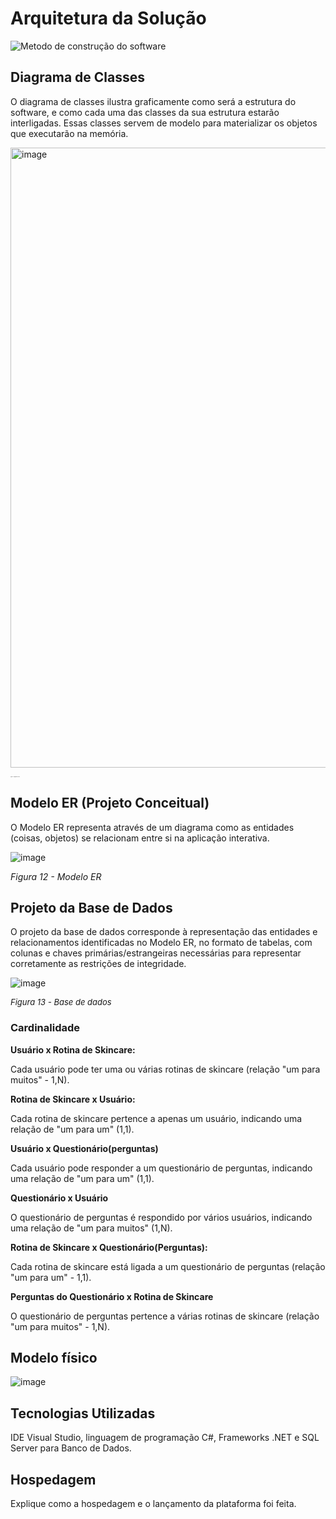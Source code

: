 # Arquitetura da Solução

![Metodo de construção do software](https://github.com/ICEI-PUC-Minas-PMV-ADS/pmv-ads-2023-2-e2-proj-int-t4-projeto-skincare/assets/110791034/00c14831-1d37-4d43-8393-ea2c2724636a)


## Diagrama de Classes

O diagrama de classes ilustra graficamente como será a estrutura do software, e como cada uma das classes da sua estrutura estarão interligadas. Essas classes servem de modelo para materializar os objetos que executarão na memória.

<img width="992" alt="image" src="https://github.com/ICEI-PUC-Minas-PMV-ADS/pmv-ads-2023-2-e2-proj-int-t4-projeto-skincare/assets/93337008/375eaa1b-69d1-4f3b-92c5-4ba9a76ff5a0">

*<span style="font-size: 1px;">Figura 11 - Diagrama de classes</span>*


## Modelo ER (Projeto Conceitual)

O Modelo ER representa através de um diagrama como as entidades (coisas, objetos) se relacionam entre si na aplicação interativa.

![image](https://github.com/ICEI-PUC-Minas-PMV-ADS/pmv-ads-2023-2-e2-proj-int-t4-projeto-skincare/assets/93337008/b0da5469-1e90-464e-8393-b4e5f4652223)


*Figura 12 - Modelo ER*


## Projeto da Base de Dados

O projeto da base de dados corresponde à representação das entidades e relacionamentos identificadas no Modelo ER, no formato de tabelas, com colunas e chaves primárias/estrangeiras necessárias para representar corretamente as restrições de integridade.

![image](https://github.com/ICEI-PUC-Minas-PMV-ADS/pmv-ads-2023-2-e2-proj-int-t4-projeto-skincare/assets/93337008/0629d859-6d5b-4a0c-983f-efe96d4e2081)

*<font size="2"> Figura 13 - Base de dados </font>*

### Cardinalidade

**Usuário x Rotina de Skincare:**

Cada usuário pode ter uma ou várias rotinas de skincare (relação "um para muitos" - 1,N).

**Rotina de Skincare x Usuário:**

Cada rotina de skincare pertence a apenas um usuário, indicando uma relação de "um para um" (1,1).
<br>


**Usuário x  Questionário(perguntas)**
  
Cada usuário pode responder a um questionário de perguntas, indicando uma relação de "um para um" (1,1).


**Questionário x Usuário**
  
O questionário de perguntas  é respondido por vários usuários, indicando uma relação de "um para muitos" (1,N).
<br>


**Rotina de Skincare x Questionário(Perguntas):**

Cada rotina de skincare está ligada a um questionário de perguntas (relação "um para um" - 1,1).


**Perguntas do Questionário x Rotina de Skincare**

O questionário de perguntas  pertence a várias rotinas de skincare (relação "um para muitos" - 1,N).


## Modelo físico

![image](https://github.com/ICEI-PUC-Minas-PMV-ADS/pmv-ads-2023-2-e2-proj-int-t4-projeto-skincare/assets/93337008/b35a923f-6a24-4730-9271-cecebe59423d)



## Tecnologias Utilizadas

IDE Visual Studio, linguagem de programação C#, Frameworks .NET e SQL Server para Banco de Dados.

## Hospedagem

Explique como a hospedagem e o lançamento da plataforma foi feita.


